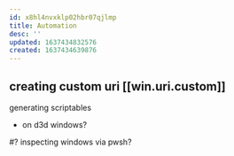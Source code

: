 ```yaml
---
id: x8hl4nvxklp02hbr07qjlmp
title: Automation
desc: ''
updated: 1637434832576
created: 1637434639876
---
```


## creating custom uri [[win.uri.custom]]
generating scriptables
- on d3d windows?

#? inspecting windows via pwsh?
